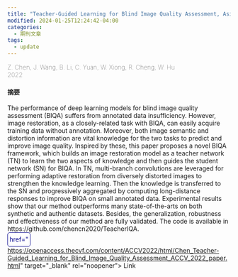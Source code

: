 ```yaml
---
title: "Teacher-Guided Learning for Blind Image Quality Assessment, Asian Conference on Computer Vision (ACCV)"
modified: 2024-01-25T12:24:42-04:00
categories:
  - 期刊文章
tags:
  - update
---
```


<div style="font-weight: lighter;size:22px"> Z. Chen, J. Wang, B. Li, C. Yuan, W. Xiong, R. Cheng, W. Hu</div>
<div style="font-weight: lighter;size:22px;margin-bottom=20px">2022</div>

<h4>摘要</h4>
The performance of deep learning models for blind image quality assessment (BIQA) suffers from annotated data insufficiency. However, image restoration, as a closely-related task with BIQA, can easily acquire training data without annotation. Moreover, both image semantic and distortion information are vital knowledge for the two tasks to predict and improve image quality. Inspired by these, this paper proposes a novel BIQA framework, which builds an image restoration model as a teacher network (TN) to learn the two aspects of knowledge and then guides the student network (SN) for BIQA. In TN, multi-branch convolutions are leveraged for performing adaptive restoration from diversely distorted images to strengthen the knowledge learning. Then the knowledge is transferred to the SN and progressively aggregated by computing long-distance responses to improve BIQA on small annotated data. Experimental results show that our method outperforms many state-of-the-arts on both synthetic and authentic datasets. Besides, the generalization, robustness and effectiveness of our method are fully validated. The code is available in https://github.com/chencn2020/TeacherIQA.
<br>
<div > 
<a style="
width:50px; 
height:30px; 
display:inline-block; 
color:darkblue; 
background-color:white;
text-decoration: none;
border-radius: 5px;
text-align: center;
border: 1px solid darkblue;
line-height: 30px;
"
onmouseover="this.style.backgroundColor='darkblue'; this.style.color='white';" 
onmouseout="this.style.backgroundColor='white'; this.style.color='darkblue';"

href="https://openaccess.thecvf.com/content/ACCV2022/html/Chen_Teacher-Guided_Learning_for_Blind_Image_Quality_Assessment_ACCV_2022_paper.html" target="\_blank" rel="noopener"> Link </a>

</div>
